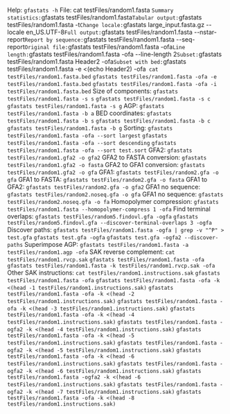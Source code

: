Help:
`gfastats -h`
File:
cat testFiles/random1.fasta `
Summary statistics:
`gfastats testFiles/random1.fasta`
Tabular output:
`gfastats testFiles/random1.fasta -t`
Change locale:
`gfastats large_input.fasta.gz --locale en_US.UTF-8`
Full output:
`gfastats testFiles/random1.fasta --nstar-report`
Report by sequence:
`gfastats testFiles/random1.fasta --seq-report`
Original file:
`gfastats testFiles/random1.fasta -ofa`
Line length:
`gfastats testFiles/random1.fasta -ofa --line-length 2`
Subset:
`gfastats testFiles/random1.fasta Header2 -ofa`
Subset with bed:
`gfastats testFiles/random1.fasta -e <(echo Header2) -ofa`
cat testFiles/random1.fasta.bed`
`gfastats testFiles/random1.fasta -ofa -e testFiles/random1.fasta.bed`
`gfastats testFiles/random1.fasta -ofa -i testFiles/random1.fasta.bed`
Size of components:
`gfastats testFiles/random1.fasta -s s`
`gfastats testFiles/random1.fasta -s c`
`gfastats testFiles/random1.fasta -s g`
AGP:
`gfastats testFiles/random1.fasta -b a`
BED coordinates:
`gfastats testFiles/random1.fasta -b s`
`gfastats testFiles/random1.fasta -b c`
`gfastats testFiles/random1.fasta -b g`
Sorting:
`gfastats testFiles/random1.fasta -ofa --sort largest`
`gfastats testFiles/random1.fasta -ofa --sort descending`
`gfastats testFiles/random1.fasta -ofa --sort test.sort`
GFA2:
`gfastats testFiles/random1.gfa2 -o gfa2`
GFA2 to FASTA conversion:
`gfastats testFiles/random1.gfa2 -o fasta`
GFA2 to GFA1 conversion:
`gfastats testFiles/random1.gfa2 -o gfa`
GFA1:
`gfastats testFiles/random2.gfa -o gfa`
GFA1 to FASTA:
`gfastats testFiles/random2.gfa -o fasta`
GFA1 to GFA2:
`gfastats testFiles/random2.gfa -o gfa2`
GFA1 no sequence:
`gfastats testFiles/random2.noseq.gfa -o gfa`
GFA1 no sequence:
`gfastats testFiles/random2.noseq.gfa -o fa`
Homopolymer compression:
`gfastats testFiles/random1.fasta --homopolymer-compress 1 -ofa`
Find terminal overlaps:
`gfastats testFiles/random5.findovl.gfa -ogfa`
`gfastats testFiles/random5.findovl.gfa --discover-terminal-overlaps 3 -ogfa`
Discover paths:
`gfastats testFiles/random1.fasta -ogfa | grep -v "^P" > test.gfa`
`gfastats test.gfa -ogfa`
`gfastats test.gfa -ogfa2 --discover-paths`
Superimpose AGP:
`gfastats testFiles/random1.fasta -a testFiles/random1.agp -ofa`
SAK reverse complement:
`cat testFiles/random1.rvcp.sak`
`gfastats testFiles/random1.fasta -ofa`
`gfastats testFiles/random1.fasta -k testFiles/random1.rvcp.sak -ofa`
Other SAK instructions:
`cat testFiles/random1.instructions.sak`
`gfastats testFiles/random1.fasta -ofa`
`gfastats testFiles/random1.fasta -ofa -k <(head -1 testFiles/random1.instructions.sak)`
`gfastats testFiles/random1.fasta -ofa -k <(head -2 testFiles/random1.instructions.sak)`
`gfastats testFiles/random1.fasta -ofa -k <(head -3 testFiles/random1.instructions.sak)`
`gfastats testFiles/random1.fasta -ofa -k <(head -4 testFiles/random1.instructions.sak)`
`gfastats testFiles/random1.fasta -ogfa2 -k <(head -4 testFiles/random1.instructions.sak)`
`gfastats testFiles/random1.fasta -ofa -k <(head -5 testFiles/random1.instructions.sak)`
`gfastats testFiles/random1.fasta -ogfa2 -k <(head -5 testFiles/random1.instructions.sak)`
`gfastats testFiles/random1.fasta -ofa -k <(head -6 testFiles/random1.instructions.sak)`
`gfastats testFiles/random1.fasta -ogfa2 -k <(head -6 testFiles/random1.instructions.sak)`
`gfastats testFiles/random1.fasta -ogfa2 -k <(head -6 testFiles/random1.instructions.sak)`
`gfastats testFiles/random1.fasta -ogfa2 -k <(head -7 testFiles/random1.instructions.sak)`
`gfastats testFiles/random1.fasta -ofa -k <(head -8 testFiles/random1.instructions.sak)`
